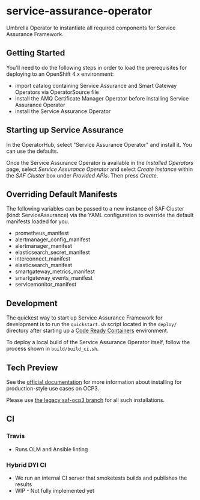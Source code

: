 # service-assurance-operator

Umbrella Operator to instantiate all required components for Service Assurance
Framework.

## Getting Started

You'll need to do the following steps in order to load the prerequisites for
deploying to an OpenShift 4.x environment:

* import catalog containing Service Assurance and Smart Gateway Operators via
  OperatorSource file
* install the AMQ Certificate Manager Operator before installing Service
  Assurance Operator
* install the Service Assurance Operator

## Starting up Service Assurance

In the OperatorHub, select "Service Assurance Operator" and install it. You can
use the defaults.

Once the Service Assurance Operator is available in the _Installed Operators_
page, select _Service Assurance Operator_ and select _Create instance_ within
the _SAF Cluster_ box under _Provided APIs_. Then press _Create_.

## Overriding Default Manifests

The following variables can be passed to a new instance of SAF Cluster (kind:
ServiceAssurance) via the YAML configuration to override the default manifests
loaded for you.

* prometheus_manifest
* alertmanager_config_manifest
* alertmanager_manifest
* elasticsearch_secret_manifest
* interconnect_manifest
* elasticsearch_manifest
* smartgateway_metrics_manifest
* smartgateway_events_manifest
* servicemonitor_manifest

## Development

The quickest way to start up Service Assurance Framework for development is to
run the `quickstart.sh` script located in the `deploy/` directory after starting
up a [Code Ready Containers](https://github.com/code-ready/crc) environment.

To deploy a local build of the Service Assurance Operator itself, follow the
process shown in `build/build_ci.sh`.

## Tech Preview

See the [official
documentation](https://redhat-service-assurance.github.io/saf-documentation)
for more information about installing for production-style use cases on OCP3.

Please use [the legacy saf-ocp3 branch](https://github.com/redhat-service-assurance/telemetry-framework/tree/saf-ocp3) for all such installations.

## CI

### Travis

* Runs OLM and Ansible linting

### Hybrid DYI CI

* We run an internal CI server that smoketests builds and publishes the results
* WIP - Not fully implemented yet